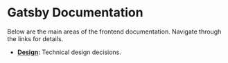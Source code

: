 # Gatsby Documentation

Below are the main areas of the frontend documentation. Navigate through the
links for details.

- **[Design](design.md):** Technical design decisions.
